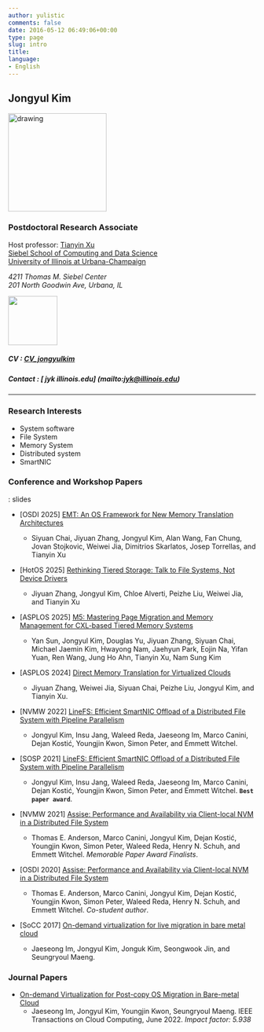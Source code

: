 ```yaml
---
author: yulistic
comments: false
date: 2016-05-12 06:49:06+00:00
type: page
slug: intro
title: 
language:
- English
---
```


## Jongyul Kim

<!-- ![Hi! I'm Jongyul.](/img/jongyul.jpg) -->

<img src="https://yulistic.gitlab.io/img/jongyul.jpg" alt="drawing" width="200"/>

### **Postdoctoral Research Associate**  
Host professor: [Tianyin Xu](https://tianyin.github.io/)  
[Siebel School of Computing and Data Science](https://cs.illinois.edu/)  
[University of Illinois at Urbana-Champaign](https://illinois.edu)  

_4211 Thomas M. Siebel Center  
201 North Goodwin Ave, Urbana, IL_  
<!-- <a href="http://w3w.co/chef.tasty.quirky" target="_blank"><img class="" src="http://what3words.com/calls/embed/text/chef.tasty.quirky/dark" alt="" width="100" /></a> -->
<a href="https://map.what3words.com/second.admits.drama" target="_blank"><img class="" src="https://what3words.com/calls/embed/text/second.admits.drama/dark" alt="" width="100" /></a>


##### CV : [CV_jongyulkim](/files/CV_jongyulkim.pdf)
##### Contact : [<i class="fa fa-envelope-square fa-lg" aria-hidden="true"></i>  jyk <i class="fa fa-at" aria-hidden="true"></i> illinois.edu] (mailto:jyk@illinois.edu)

<!--<a id="contact-link-email" class="contact_link" href="mailto:yulistic@gmail.com" style="font-size:30px">-->
  <!--<span class="fa fa-envelope-square" aria-hidden="true"></span></a>-->
<!--<a id="contact-link-phone" class="contact_link" href="tel:+82-10-7422-0952" style="font-size:30px">-->
  <!--<span class="fa fa-phone-square" aria-hidden="true"></span></a>-->

---

### Research Interests

* System software
* File System
* Memory System
* Distributed system
* SmartNIC

<!-- ### Publications

* Jaeseong Im, Jongyul Kim, Youngjin Kwon, Seungryoul Maeng. *[On-demand Virtualization for Post-copy OS Migration in Bare-metal Cloud](https://ieeexplore.ieee.org/document/9786612)*. IEEE Transactions on Cloud Computing. (2022)

* **Jongyul Kim**, Insu Jang, Waleed Reda, Jaeseong Im, Marco Canini, Dejan Kostić, Youngjin Kwon, Simon Peter, and Emmett Witchel. *[LineFS: Efficient SmartNIC Offload of a Distributed File System with Pipeline Parallelism](http://nvmw.ucsd.edu/onlineprogram/#paper-32)*. (NVMW 2022)

* **Jongyul Kim**, Insu Jang, Waleed Reda, Jaeseong Im, Marco Canini, Dejan Kostić, Youngjin Kwon, Simon Peter, and Emmett Witchel. *[LineFS: Efficient SmartNIC Offload of a Distributed File System with Pipeline Parallelism](https://dl.acm.org/doi/10.1145/3477132.3483565)*. (SOSP 2021) **`Best paper award`** [<i class="fa fa-file"></i> slides](/files/LineFS_slides_20min.ppsx)

* Thomas E. Anderson, Marco Canini, **Jongyul Kim**, Dejan Kostić, Youngjin Kwon, Simon Peter, Waleed Reda, Henry N. Schuh, and Emmett Witchel. *[Assise: Performance and Availability via Client-local NVM in a Distributed File System](http://nvmw.ucsd.edu/program/#paper-29)*. Memorable Paper Award Finalists. (NVMW 2021)

* Thomas E. Anderson, Marco Canini, **Jongyul Kim**, Dejan Kostić, Youngjin Kwon, Simon Peter, Waleed Reda, Henry N. Schuh, and Emmett Witchel. *[Assise: Performance and Availability via Client-local NVM in a Distributed File System](https://www.usenix.org/conference/osdi20/presentation/anderson)*. **Co-student author.** (OSDI 2020)

* Jaeseong Im, **Jongyul Kim**, Jonguk Kim, Seongwook Jin, and Seungryoul Maeng. *[On-demand virtualization for live migration in bare metal cloud](https://dl.acm.org/doi/10.1145/3127479.3129254)*. (SoCC 2017) -->


### Conference and Workshop Papers

<i class="fa fa-file" title="slides"></i> : slides

- [OSDI 2025] [EMT: An OS Framework for New Memory Translation Architectures](https://www.usenix.org/conference/osdi25/presentation/chai-siyuan)
  - Siyuan Chai, Jiyuan Zhang, Jongyul Kim, Alan Wang, Fan Chung, Jovan Stojkovic, Weiwei Jia, Dimitrios Skarlatos, Josep Torrellas, and Tianyin Xu

- [HotOS 2025] [Rethinking Tiered Storage: Talk to File Systems, Not Device Drivers](https://dl.acm.org/doi/10.1145/3713082.3730383)
  - Jiyuan Zhang, Jongyul Kim, Chloe Alverti, Peizhe Liu, Weiwei Jia, and Tianyin Xu

- [ASPLOS 2025] [M5: Mastering Page Migration and Memory Management for CXL-based Tiered Memory Systems](https://dl.acm.org/doi/10.1145/3676641.3711999)
  - Yan Sun, Jongyul Kim, Douglas Yu, Jiyuan Zhang, Siyuan Chai, Michael Jaemin Kim, Hwayong Nam, Jaehyun Park, Eojin Na, Yifan Yuan, Ren Wang, Jung Ho Ahn, Tianyin Xu, Nam Sung Kim

- [ASPLOS 2024] [Direct Memory Translation for Virtualized Clouds](https://dl.acm.org/doi/10.1145/3620665.3640358)
  - Jiyuan Zhang, Weiwei Jia, Siyuan Chai, Peizhe Liu, Jongyul Kim, and Tianyin Xu.

- [NVMW 2022] [LineFS: Efficient SmartNIC Offload of a Distributed File System with Pipeline Parallelism](http://nvmw.ucsd.edu/onlineprogram/#paper-32)
  - Jongyul Kim, Insu Jang, Waleed Reda, Jaeseong Im, Marco Canini, Dejan Kostić, Youngjin Kwon, Simon Peter, and Emmett Witchel.

- [SOSP 2021] [LineFS: Efficient SmartNIC Offload of a Distributed File System with Pipeline Parallelism](https://dl.acm.org/doi/10.1145/3477132.3483565) [<i class="fa fa-file" title="slides"></i>](/files/LineFS_slides_20min.ppsx)
  - Jongyul Kim, Insu Jang, Waleed Reda, Jaeseong Im, Marco Canini, Dejan Kostić, Youngjin Kwon, Simon Peter, and Emmett Witchel. **`Best paper award`**.

- [NVMW 2021] [Assise: Performance and Availability via Client-local NVM in a Distributed File System](http://nvmw.ucsd.edu/program/#paper-29)
  - Thomas E. Anderson, Marco Canini, Jongyul Kim, Dejan Kostić, Youngjin Kwon, Simon Peter, Waleed Reda, Henry N. Schuh, and Emmett Witchel. *Memorable Paper Award Finalists*.

- [OSDI 2020] [Assise: Performance and Availability via Client-local NVM in a Distributed File System](https://www.usenix.org/conference/osdi20/presentation/anderson)
  -  Thomas E. Anderson, Marco Canini, Jongyul Kim, Dejan Kostić, Youngjin Kwon, Simon Peter, Waleed Reda, Henry N. Schuh, and Emmett Witchel. *Co-student author*.

- [SoCC 2017] [On-demand virtualization for live migration in bare metal cloud](https://dl.acm.org/doi/10.1145/3127479.3129254)
  - Jaeseong Im, Jongyul Kim, Jonguk Kim, Seongwook Jin, and Seungryoul Maeng.

### Journal Papers

- [On-demand Virtualization for Post-copy OS Migration in Bare-metal Cloud](https://ieeexplore.ieee.org/document/9786612)
  - Jaeseong Im, Jongyul Kim, Youngjin Kwon, Seungryoul Maeng. IEEE Transactions on Cloud Computing, June 2022. *Impact factor: 5.938*


<!-- Table version. -->
<!-- {{< table "/assets/data/publications.csv" >}} -->

<!-- ### Projects

* Efficient and Scalable Distributed File System Leveraging Emerging HW Technology, (2020.03 - 2023.02)
* New Cloud System Design combining Virtualized Cloud and Bare-metal Cloud, (2016.06 - 2019.05)
* UX-oriented Mobile SW Platform, (2013.04 - 2016.08) -->
